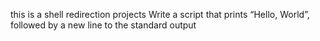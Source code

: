 this is a shell redirection projects
Write a script that prints “Hello, World”, followed by a new line to the standard output
